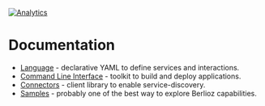 [![Analytics](https://ga-beacon.appspot.com/UA-120606268-2/github/berlioz/docs)](https://github.com/igrigorik/ga-beacon)

# Documentation
* [Language](language.md) - declarative YAML to define services and interactions.
* [Command Line Interface](cli.md) - toolkit to build and deploy applications.
* [Connectors](connectors.md) - client library to enable service-discovery.
* [Samples](https://github.com/berlioz-the/samples) - probably one of the best way to explore Berlioz capabilities.
